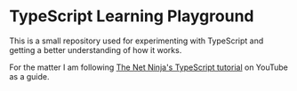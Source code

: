 # TypeScript Learning Playground

This is a small repository used for experimenting with TypeScript and getting a better understanding of how it works.

For the matter I am following [The Net Ninja's TypeScript tutorial](https://youtu.be/2pZmKW9-I_k?si=Y6UavDT8CuyxkUBO) on YouTube as a guide.
